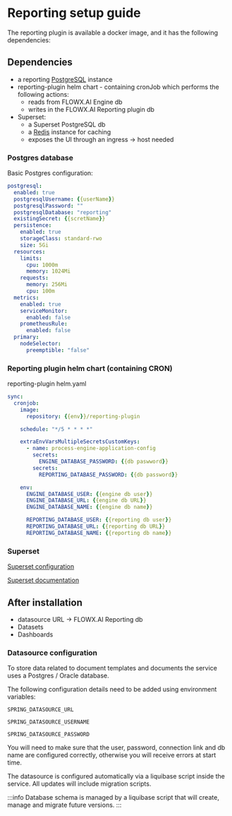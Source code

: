 # Reporting setup guide

The reporting plugin is available a docker image, and it has the following dependencies:

## Dependencies

* a reporting [PostgreSQL](https://www.postgresql.org/) instance
* reporting-plugin helm chart - containing cronJob which performs the following actions:
  * reads from FLOWX.AI Engine db 
  * writes in the FLOWX.AI Reporting plugin db
* Superset:
  * a Superset PostgreSQL db
  * a [Redis](https://redis.io/) instance for caching
  * exposes the UI through an ingress -> host needed

### Postgres database

Basic Postgres configuration:

```yaml
postgresql:
  enabled: true
  postgresqlUsername: {{userName}}
  postgresqlPassword: ""
  postgresqlDatabase: "reporting"
  existingSecret: {{scretName}}
  persistence:
    enabled: true
    storageClass: standard-rwo
    size: 5Gi
  resources:
    limits:
      cpu: 1000m
      memory: 1024Mi
    requests:
      memory: 256Mi
      cpu: 100m
  metrics:
    enabled: true
    serviceMonitor:
      enabled: false
    prometheusRule:
      enabled: false
  primary:
    nodeSelector:
      preemptible: "false"

```
### Reporting plugin helm chart (containing CRON)

reporting-plugin helm.yaml 

```yaml
sync:
  cronjob:
    image:
      repository: {{env}}/reporting-plugin

    schedule: "*/5 * * * *"

    extraEnvVarsMultipleSecretsCustomKeys:
      - name: process-engine-application-config
        secrets:
          ENGINE_DATABASE_PASSWORD: {{db paswword}}
        secrets:
          REPORTING_DATABASE_PASSWORD: {{db password}}

    env:
      ENGINE_DATABASE_USER: {{engine db user}}
      ENGINE_DATABASE_URL: {{engine db URL}}
      ENGINE_DATABASE_NAME: {{engine db name}}

      REPORTING_DATABASE_USER: {{reporting db user}}
      REPORTING_DATABASE_URL: {{reporting db URL}}
      REPORTING_DATABASE_NAME: {{reporting db name}}

```


### Superset 

[Superset configuration](https://github.com/apache/superset/blob/master/helm/superset/README.md)

[Superset documentation](https://superset.apache.org/docs/intro/)

## After installation

* datasource URL -> FLOWX.AI Reporting db
* Datasets
* Dashboards

### Datasource configuration

To store data related to document templates and documents the service uses a Postgres / Oracle database.

The following configuration details need to be added using environment variables:

`SPRING_DATASOURCE_URL`

`SPRING_DATASOURCE_USERNAME`

`SPRING_DATASOURCE_PASSWORD`

You will need to make sure that the user, password, connection link and db name are configured correctly, otherwise you will receive errors at start time.

The datasource is configured automatically via a liquibase script inside the service. All updates will include migration scripts.

:::info
Database schema is managed by a liquibase script that will create, manage and migrate future versions.
:::




